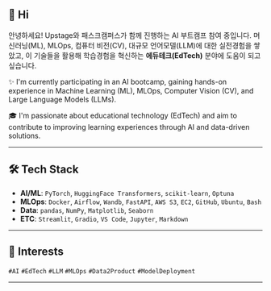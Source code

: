 ## 👋 Hi

안녕하세요! 
Upstage와 패스크캠퍼스가 함께 진행하는 AI 부트캠프 참여 중입니다. 
머신러닝(ML), MLOps, 컴퓨터 비전(CV), 대규모 언어모델(LLM)에 대한 실전경험을 쌓았고, 이 기술들을 활용해 학습경험을 혁신하는 **에듀테크(EdTech)** 분야에 도움이 되고 싶습니다.

✨ I'm currently participating in an AI bootcamp, gaining hands-on experience in Machine Learning (ML), MLOps, Computer Vision (CV), and Large Language Models (LLMs).

🎓 I'm passionate about educational technology (EdTech) and aim to contribute to improving learning experiences through AI and data-driven solutions.

---

## 🛠️ Tech Stack

- **AI/ML**: `PyTorch`, `HuggingFace Transformers`, `scikit-learn`, `Optuna`
- **MLOps**: `Docker`, `Airflow`, `Wandb`, `FastAPI`, `AWS S3`, `EC2`, `GitHub`, `Ubuntu`, `Bash`
- **Data**: `pandas`, `NumPy`, `Matplotlib`, `Seaborn`
- **ETC**: `Streamlit`, `Gradio`, `VS Code`, `Jupyter`, `Markdown`

---

## 📌 Interests

`#AI` `#EdTech` `#LLM` `#MLOps` `#Data2Product` `#ModelDeployment`

---
